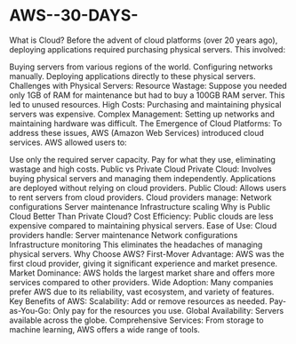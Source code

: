 # AWS--30-DAYS-

What is Cloud?
Before the advent of cloud platforms (over 20 years ago), deploying applications required purchasing physical servers. This involved:

Buying servers from various regions of the world.
Configuring networks manually.
Deploying applications directly to these physical servers.
Challenges with Physical Servers:
Resource Wastage: Suppose you needed only 1GB of RAM for maintenance but had to buy a 100GB RAM server. This led to unused resources.
High Costs: Purchasing and maintaining physical servers was expensive.
Complex Management: Setting up networks and maintaining hardware was difficult.
The Emergence of Cloud Platforms:
To address these issues, AWS (Amazon Web Services) introduced cloud services. AWS allowed users to:

Use only the required server capacity.
Pay for what they use, eliminating wastage and high costs.
Public vs Private Cloud
Private Cloud:
Involves buying physical servers and managing them independently.
Applications are deployed without relying on cloud providers.
Public Cloud:
Allows users to rent servers from cloud providers.
Cloud providers manage:
Network configurations
Server maintenance
Infrastructure scaling
Why is Public Cloud Better Than Private Cloud?
Cost Efficiency: Public clouds are less expensive compared to maintaining physical servers.
Ease of Use: Cloud providers handle:
Server maintenance
Network configurations
Infrastructure monitoring
This eliminates the headaches of managing physical servers.
Why Choose AWS?
First-Mover Advantage: AWS was the first cloud provider, giving it significant experience and market presence.
Market Dominance: AWS holds the largest market share and offers more services compared to other providers.
Wide Adoption: Many companies prefer AWS due to its reliability, vast ecosystem, and variety of features.
Key Benefits of AWS:
Scalability: Add or remove resources as needed.
Pay-as-You-Go: Only pay for the resources you use.
Global Availability: Servers available across the globe.
Comprehensive Services: From storage to machine learning, AWS offers a wide range of tools.
